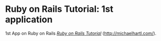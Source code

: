 # Ruby on Rails Tutorial: 1st application 


1st App on Ruby on Rails
[*Ruby on Rails Tutorial*](http://railstutorial.org/)
 (http://michaelhartl.com/).